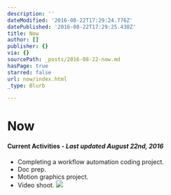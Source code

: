 ```yaml
---
description: ''
dateModified: '2016-08-22T17:29:24.776Z'
datePublished: '2016-08-22T17:29:25.438Z'
title: Now
author: []
publisher: {}
via: {}
sourcePath: _posts/2016-08-22-now.md
hasPage: true
starred: false
url: now/index.html
_type: Blurb

---
```

# Now

#### Current Activities - _Last updated August 22nd, 2016_

* Completing a workflow automation coding project.
* Doc prep.
* Motion graphics project.
* Video shoot.
![](https://the-grid-user-content.s3-us-west-2.amazonaws.com/11dda310-e446-4099-b7ce-63148c0572c7.jpg)
